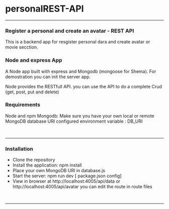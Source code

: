 # personalREST-API

<hr/>
<h3> Register a personal and create an avatar - REST API  </h3>

This is a backend app for resgister personal dara and create avatar or movie secction.

<h3> Node and express App </h3>
A Node app built with express and Mongodb (mongoose for Shema). For demostration you can init the server app.

Node provides the RESTfull API. you can use the API to do a complete Crud (get, post, put and delete)


<h3> Requirements </h3>

Node and npm
Mongodb: Make sure you have your own local or remote MongoDB database URI configured
environment variable : DB_URI

<br/><hr/>
<h3> Installation</h3>

<ul>
  <li>Clone the repository</li>
<li>Install the application: npm install </li>
 <li>Place your own MongoDB URI in database.js </li>
<li> Start the server: npm run dev [ package.json config] </li>
<li> View in browser at http://localhost:4005/api/data or http://localhost:4005/api/avatar you can edit the route in route files </li>

  
 </ul>
 
 <br/><hr/>
